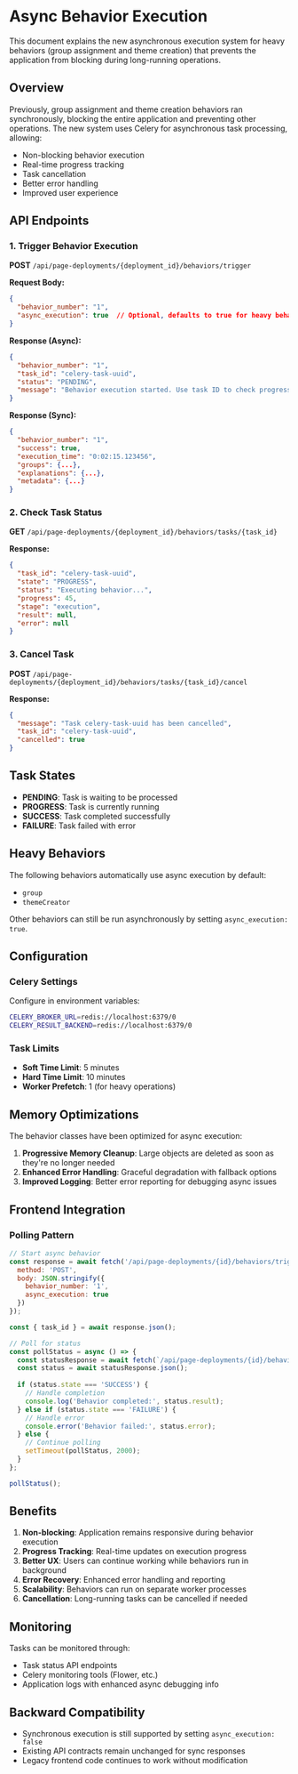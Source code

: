 # Async Behavior Execution

This document explains the new asynchronous execution system for heavy behaviors (group assignment and theme creation) that prevents the application from blocking during long-running operations.

## Overview

Previously, group assignment and theme creation behaviors ran synchronously, blocking the entire application and preventing other operations. The new system uses Celery for asynchronous task processing, allowing:

- Non-blocking behavior execution
- Real-time progress tracking
- Task cancellation
- Better error handling
- Improved user experience

## API Endpoints

### 1. Trigger Behavior Execution

**POST** `/api/page-deployments/{deployment_id}/behaviors/trigger`

**Request Body:**
```json
{
  "behavior_number": "1",
  "async_execution": true  // Optional, defaults to true for heavy behaviors
}
```

**Response (Async):**
```json
{
  "behavior_number": "1",
  "task_id": "celery-task-uuid",
  "status": "PENDING",
  "message": "Behavior execution started. Use task ID to check progress."
}
```

**Response (Sync):**
```json
{
  "behavior_number": "1",
  "success": true,
  "execution_time": "0:02:15.123456",
  "groups": {...},
  "explanations": {...},
  "metadata": {...}
}
```

### 2. Check Task Status

**GET** `/api/page-deployments/{deployment_id}/behaviors/tasks/{task_id}`

**Response:**
```json
{
  "task_id": "celery-task-uuid",
  "state": "PROGRESS",
  "status": "Executing behavior...",
  "progress": 45,
  "stage": "execution",
  "result": null,
  "error": null
}
```

### 3. Cancel Task

**POST** `/api/page-deployments/{deployment_id}/behaviors/tasks/{task_id}/cancel`

**Response:**
```json
{
  "message": "Task celery-task-uuid has been cancelled",
  "task_id": "celery-task-uuid",
  "cancelled": true
}
```

## Task States

- **PENDING**: Task is waiting to be processed
- **PROGRESS**: Task is currently running
- **SUCCESS**: Task completed successfully
- **FAILURE**: Task failed with error

## Heavy Behaviors

The following behaviors automatically use async execution by default:
- `group`
- `themeCreator`

Other behaviors can still be run asynchronously by setting `async_execution: true`.

## Configuration

### Celery Settings

Configure in environment variables:
```bash
CELERY_BROKER_URL=redis://localhost:6379/0
CELERY_RESULT_BACKEND=redis://localhost:6379/0
```

### Task Limits

- **Soft Time Limit**: 5 minutes
- **Hard Time Limit**: 10 minutes
- **Worker Prefetch**: 1 (for heavy operations)

## Memory Optimizations

The behavior classes have been optimized for async execution:

1. **Progressive Memory Cleanup**: Large objects are deleted as soon as they're no longer needed
2. **Enhanced Error Handling**: Graceful degradation with fallback options
3. **Improved Logging**: Better error reporting for debugging async issues

## Frontend Integration

### Polling Pattern

```javascript
// Start async behavior
const response = await fetch('/api/page-deployments/{id}/behaviors/trigger', {
  method: 'POST',
  body: JSON.stringify({
    behavior_number: '1',
    async_execution: true
  })
});

const { task_id } = await response.json();

// Poll for status
const pollStatus = async () => {
  const statusResponse = await fetch(`/api/page-deployments/{id}/behaviors/tasks/${task_id}`);
  const status = await statusResponse.json();
  
  if (status.state === 'SUCCESS') {
    // Handle completion
    console.log('Behavior completed:', status.result);
  } else if (status.state === 'FAILURE') {
    // Handle error
    console.error('Behavior failed:', status.error);
  } else {
    // Continue polling
    setTimeout(pollStatus, 2000);
  }
};

pollStatus();
```

## Benefits

1. **Non-blocking**: Application remains responsive during behavior execution
2. **Progress Tracking**: Real-time updates on execution progress
3. **Better UX**: Users can continue working while behaviors run in background
4. **Error Recovery**: Enhanced error handling and reporting
5. **Scalability**: Behaviors can run on separate worker processes
6. **Cancellation**: Long-running tasks can be cancelled if needed

## Monitoring

Tasks can be monitored through:
- Task status API endpoints
- Celery monitoring tools (Flower, etc.)
- Application logs with enhanced async debugging info

## Backward Compatibility

- Synchronous execution is still supported by setting `async_execution: false`
- Existing API contracts remain unchanged for sync responses
- Legacy frontend code continues to work without modification

